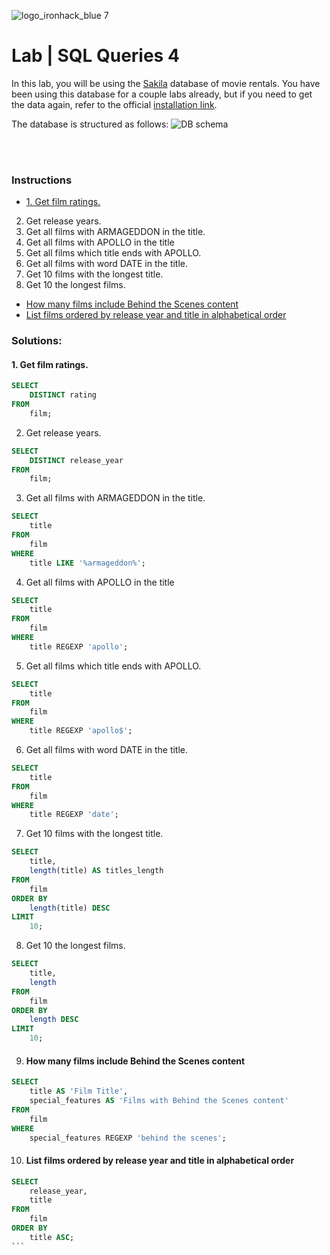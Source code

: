 ![logo_ironhack_blue 7](https://user-images.githubusercontent.com/23629340/40541063-a07a0a8a-601a-11e8-91b5-2f13e4e6b441.png)

# Lab | SQL Queries 4

In this lab, you will be using the [Sakila](https://dev.mysql.com/doc/sakila/en/) database of movie rentals. You have been using this database for a couple labs already, but if you need to get the data again, refer to the official [installation link](https://dev.mysql.com/doc/sakila/en/sakila-installation.html).

The database is structured as follows:
![DB schema](https://education-team-2020.s3-eu-west-1.amazonaws.com/data-analytics/database-sakila-schema.png)

<br></br>

### Instructions
- <a href="#1.-Get-film-ratings.">1. Get film ratings.</a>
2. Get release years.
3. Get all films with ARMAGEDDON in the title.
4. Get all films with APOLLO in the title
5. Get all films which title ends with APOLLO.
6. Get all films with word DATE in the title.
7. Get 10 films with the longest title.
8. Get 10 the longest films.
- <a href="#How-many-films-include-Behind-the-Scenes-content">How many films include Behind the Scenes content</a>
- <a href="#List-films-ordered-by-release-year-and-title-in-alphabetical-order">List films ordered by release year and title in alphabetical order</a>



### Solutions:

#### 1. Get film ratings.

```sql
SELECT
    DISTINCT rating
FROM
    film;
```
   

2. Get release years.

```sql
SELECT
    DISTINCT release_year
FROM
    film;
```

3. Get all films with ARMAGEDDON in the title.
```sql
SELECT
    title
FROM
    film
WHERE
    title LIKE '%armageddon%';
```


4. Get all films with APOLLO in the title
```sql
SELECT
    title
FROM
    film
WHERE
    title REGEXP 'apollo';
```

5. Get all films which title ends with APOLLO.
```sql
SELECT
    title
FROM
    film
WHERE
    title REGEXP 'apollo$';
```

6. Get all films with word DATE in the title.
```sql
SELECT
    title
FROM
    film
WHERE
    title REGEXP 'date';
```

7. Get 10 films with the longest title.
```sql
SELECT
    title,
    length(title) AS titles_length
FROM
    film
ORDER BY
    length(title) DESC
LIMIT
    10;
```

8. Get 10 the longest films.
```sql
SELECT
    title,
    length
FROM
    film
ORDER BY
    length DESC
LIMIT
    10;
```

9.  #### How many films include Behind the Scenes content
```sql
SELECT
    title AS 'Film Title',
    special_features AS 'Films with Behind the Scenes content'
FROM
    film
WHERE
    special_features REGEXP 'behind the scenes';
```

10. #### List films ordered by release year and title in alphabetical order
````sql
SELECT
    release_year,
    title
FROM
    film
ORDER BY
    title ASC;
```



